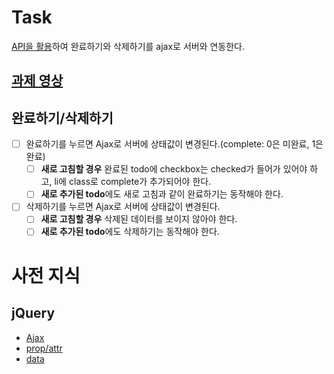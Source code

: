 # Task
[API을 활용](https://oss.navercorp.com/edu/online-jquery/wiki/%EC%84%9C%EB%B2%84-%EC%A0%95%EB%B3%B4)하여 완료하기와 삭제하기를 ajax로 서버와 연동한다.

## [과제 영상](http://share.navercorp.com/on-techsession1/lecture/11897/)

## 완료하기/삭제하기
- [ ] 완료하기를 누르면 Ajax로 서버에 상태값이 변경된다.(complete: 0은 미완료, 1은 완료)
	- [ ] **새로 고침할 경우** 완료된 todo에 checkbox는 checked가 들어가 있어야 하고, li에 class로 complete가 추가되어야 한다.
	- [ ] **새로 추가된 todo**에도 새로 고침과 같이 완료하기는 동작해야 한다.
- [ ] 삭제하기를 누르면 Ajax로 서버에 상태값이 변경된다.
	- [ ] **새로 고침할 경우** 삭제된 데이터를 보이지 않아야 한다.
	- [ ] **새로 추가된 todo**에도 삭제하기는 동작해야 한다.

# 사전 지식
## jQuery
- [Ajax](https://oss.navercorp.com/edu/jquery-unit/tree/master/unit/ajax)
- [prop/attr](https://oss.navercorp.com/edu/jquery-unit/tree/master/unit/attr)
- [data](https://oss.navercorp.com/edu/jquery-unit/tree/master/unit/attr)
